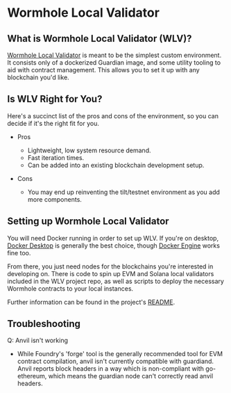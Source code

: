 # Wormhole Local Validator

## What is Wormhole Local Validator (WLV)?

[Wormhole Local Validator](https://github.com/wormhole-foundation/xdapp-book/tree/main/projects/wormhole-local-validator) is meant to be the simplest custom environment. It consists only of a dockerized Guardian image, and some utility tooling to aid with contract management. This allows you to set it up with any blockchain you'd like.

## Is WLV Right for You?

Here's a succinct list of the pros and cons of the environment, so you can decide if it's the right fit for you.

- Pros

  - Lightweight, low system resource demand.
  - Fast iteration times.
  - Can be added into an existing blockchain development setup.

- Cons
  - You may end up reinventing the tilt/testnet environment as you add more components.

## Setting up Wormhole Local Validator

You will need Docker running in order to set up WLV. If you're on desktop, [Docker Desktop](https://docs.docker.com/get-docker/) is generally the best choice, though [Docker Engine](https://docs.docker.com/engine/) works fine too.

From there, you just need nodes for the blockchains you're interested in developing on. There is code to spin up EVM and Solana local validators included in the WLV project repo, as well as scripts to deploy the necessary Wormhole contracts to your local instances.

Further information can be found in the project's [README](https://github.com/wormhole-foundation/xdapp-book/blob/main/projects/wormhole-local-validator/README.md).

## Troubleshooting

Q: Anvil isn't working

- While Foundry's 'forge' tool is the generally recommended tool for EVM contract compilation, anvil isn't currently compatible with guardiand. Anvil reports block headers in a way which is non-compliant with go-ethereum, which means the guardian node can't correctly read anvil headers.
